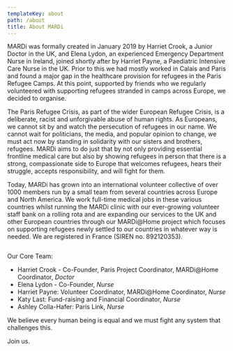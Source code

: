 ```yaml
---
templateKey: about
path: /about
title: About MARDi
---
```

MARDi was formally created in January 2019 by Harriet Crook, a Junior Doctor in the UK, and Elena Lydon, an experienced Emergency Department Nurse in Ireland, joined shortly after by Harriet Payne, a Paediatric Intensive Care Nurse in the UK. Prior to this we had mostly worked in Calais and Paris and found a major gap in the healthcare provision for refugees in the Paris Refugee Camps. At this point, supported by friends who we regularly volunteered with supporting refugees stranded in camps across Europe, we decided to organise.

The Paris Refugee Crisis, as part of the wider European Refugee Crisis, is a deliberate, racist and unforgivable abuse of human rights. As Europeans, we cannot sit by and watch the persecution of refugees in our name. We cannot wait for politicians, the media, and popular opinion to change, we must act now by standing in solidarity with our sisters and brothers, refugees. MARDi aims to do just that by not only providing essential frontline medical care but also by showing refugees in person that there is a strong, compassionate side to Europe that welcomes refugees, hears their struggle, accepts responsibility, and will fight for them.

Today, MARDi has grown into an international volunteer collective of over 1000 members run by a small team from several countries across Europe and North America. We work full-time medical jobs in these various countries whilst running the MARDi clinic with our ever-growing volunteer staff bank on a rolling rota and are expanding our services to the UK and other European countries through our MARDi@Home project which focuses on supporting refugees newly settled to our countries in whatever way is needed. We are registered in France (SIREN no. 892120353).

![]()

Our Core Team:

* Harriet Crook - Co-Founder, Paris Project Coordinator, MARDi@Home Coordinator, *Doctor*
* Elena Lydon - Co-Founder, *Nurse*
* Harriet Payne: Volunteer Coordinator, MARDi@Home Coordinator, *Nurse*
* Katy Last: Fund-raising and Financial Coordinator, *Nurse*
* Ashley Colla-Hafer: Paris Link, *Nurse*

We believe every human being is equal and we must fight any system that challenges this.

Join us.